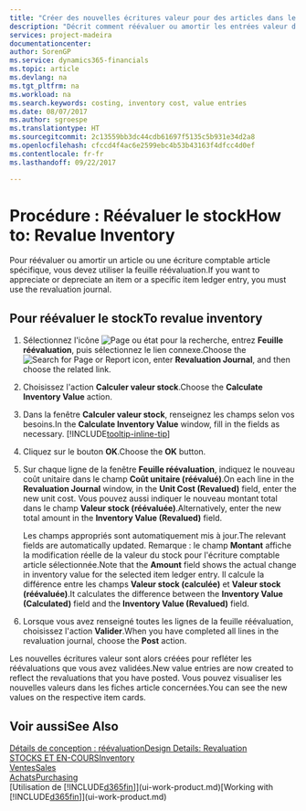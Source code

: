 ```yaml
---
title: "Créer des nouvelles écritures valeur pour des articles dans le stock| Microsoft Docs"
description: "Décrit comment réévaluer ou amortir les entrées valeur d'un ou de plusieurs articles dans le stock en validant leur valeur calculée courante."
services: project-madeira
documentationcenter: 
author: SorenGP
ms.service: dynamics365-financials
ms.topic: article
ms.devlang: na
ms.tgt_pltfrm: na
ms.workload: na
ms.search.keywords: costing, inventory cost, value entries
ms.date: 08/07/2017
ms.author: sgroespe
ms.translationtype: HT
ms.sourcegitcommit: 2c13559bb3dc44cdb61697f5135c5b931e34d2a8
ms.openlocfilehash: cfccd4f4ac6e2599ebc4b53b43163f4dfcc4d0ef
ms.contentlocale: fr-fr
ms.lasthandoff: 09/22/2017

---
```

# <a name="how-to-revalue-inventory"></a><span data-ttu-id="8ebba-103">Procédure : Réévaluer le stock</span><span class="sxs-lookup"><span data-stu-id="8ebba-103">How to: Revalue Inventory</span></span>
<span data-ttu-id="8ebba-104">Pour réévaluer ou amortir un article ou une écriture comptable article spécifique, vous devez utiliser la feuille réévaluation.</span><span class="sxs-lookup"><span data-stu-id="8ebba-104">If you want to appreciate or depreciate an item or a specific item ledger entry, you must use the revaluation journal.</span></span>

## <a name="to-revalue-inventory"></a><span data-ttu-id="8ebba-105">Pour réévaluer le stock</span><span class="sxs-lookup"><span data-stu-id="8ebba-105">To revalue inventory</span></span>
1. <span data-ttu-id="8ebba-106">Sélectionnez l'icône ![Page ou état pour la recherche](media/ui-search/search_small.png "Page ou état pour la recherche"), entrez **Feuille réévaluation**, puis sélectionnez le lien connexe.</span><span class="sxs-lookup"><span data-stu-id="8ebba-106">Choose the ![Search for Page or Report](media/ui-search/search_small.png "Search for Page or Report icon") icon, enter **Revaluation Journal**, and then choose the related link.</span></span>
2. <span data-ttu-id="8ebba-107">Choisissez l'action **Calculer valeur stock**.</span><span class="sxs-lookup"><span data-stu-id="8ebba-107">Choose the **Calculate Inventory Value** action.</span></span>
3. <span data-ttu-id="8ebba-108">Dans la fenêtre **Calculer valeur stock**, renseignez les champs selon vos besoins.</span><span class="sxs-lookup"><span data-stu-id="8ebba-108">In the **Calculate Inventory Value** window, fill in the fields as necessary.</span></span> [!INCLUDE[tooltip-inline-tip](includes/tooltip-inline-tip_md.md)]
4. <span data-ttu-id="8ebba-109">Cliquez sur le bouton **OK**.</span><span class="sxs-lookup"><span data-stu-id="8ebba-109">Choose the **OK** button.</span></span>
5. <span data-ttu-id="8ebba-110">Sur chaque ligne de la fenêtre **Feuille réévaluation**, indiquez le nouveau coût unitaire dans le champ **Coût unitaire (réévalué)**.</span><span class="sxs-lookup"><span data-stu-id="8ebba-110">On each line in the **Revaluation Journal** window, in the **Unit Cost (Revalued)** field, enter the new unit cost.</span></span> <span data-ttu-id="8ebba-111">Vous pouvez aussi indiquer le nouveau montant total dans le champ **Valeur stock (réévaluée)**.</span><span class="sxs-lookup"><span data-stu-id="8ebba-111">Alternatively, enter the new total amount in the **Inventory Value (Revalued)** field.</span></span>

    <span data-ttu-id="8ebba-112">Les champs appropriés sont automatiquement mis à jour.</span><span class="sxs-lookup"><span data-stu-id="8ebba-112">The relevant fields are automatically updated.</span></span> <span data-ttu-id="8ebba-113">Remarque : le champ **Montant** affiche la modification réelle de la valeur du stock pour l'écriture comptable article sélectionnée.</span><span class="sxs-lookup"><span data-stu-id="8ebba-113">Note that the **Amount** field shows the actual change in inventory value for the selected item ledger entry.</span></span> <span data-ttu-id="8ebba-114">Il calcule la différence entre les champs **Valeur stock (calculée)** et **Valeur stock (réévaluée)**.</span><span class="sxs-lookup"><span data-stu-id="8ebba-114">It calculates the difference between the **Inventory Value (Calculated)** field and the **Inventory Value (Revalued)** field.</span></span>
6. <span data-ttu-id="8ebba-115">Lorsque vous avez renseigné toutes les lignes de la feuille réévaluation, choisissez l'action **Valider**.</span><span class="sxs-lookup"><span data-stu-id="8ebba-115">When you have completed all lines in the revaluation journal, choose the **Post** action.</span></span>

<span data-ttu-id="8ebba-116">Les nouvelles écritures valeur sont alors créées pour refléter les réévaluations que vous avez validées.</span><span class="sxs-lookup"><span data-stu-id="8ebba-116">New value entries are now created to reflect the revaluations that you have posted.</span></span> <span data-ttu-id="8ebba-117">Vous pouvez visualiser les nouvelles valeurs dans les fiches article concernées.</span><span class="sxs-lookup"><span data-stu-id="8ebba-117">You can see the new values on the respective item cards.</span></span>

## <a name="see-also"></a><span data-ttu-id="8ebba-118">Voir aussi</span><span class="sxs-lookup"><span data-stu-id="8ebba-118">See Also</span></span>
[<span data-ttu-id="8ebba-119">Détails de conception : réévaluation</span><span class="sxs-lookup"><span data-stu-id="8ebba-119">Design Details: Revaluation</span></span>](design-details-revaluation.md)  
[<span data-ttu-id="8ebba-120">STOCKS ET EN-COURS</span><span class="sxs-lookup"><span data-stu-id="8ebba-120">Inventory</span></span>](inventory-manage-inventory.md)  
[<span data-ttu-id="8ebba-121">Ventes</span><span class="sxs-lookup"><span data-stu-id="8ebba-121">Sales</span></span>](sales-manage-sales.md)  
[<span data-ttu-id="8ebba-122">Achats</span><span class="sxs-lookup"><span data-stu-id="8ebba-122">Purchasing</span></span>](purchasing-manage-purchasing.md)  
<span data-ttu-id="8ebba-123">[Utilisation de [!INCLUDE[d365fin](includes/d365fin_md.md)]](ui-work-product.md)</span><span class="sxs-lookup"><span data-stu-id="8ebba-123">[Working with [!INCLUDE[d365fin](includes/d365fin_md.md)]](ui-work-product.md)</span></span>

